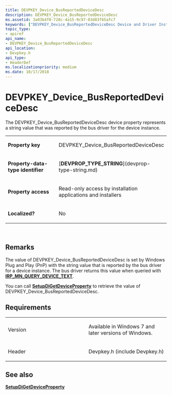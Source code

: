```yaml
---
title: DEVPKEY_Device_BusReportedDeviceDesc
description: DEVPKEY_Device_BusReportedDeviceDesc
ms.assetid: 3a03b4f0-728c-4a15-9c97-03d03f65afc7
keywords: ["DEVPKEY_Device_BusReportedDeviceDesc Device and Driver Installation"]
topic_type:
- apiref
api_name:
- DEVPKEY_Device_BusReportedDeviceDesc
api_location:
- Devpkey.h
api_type:
- HeaderDef
ms.localizationpriority: medium
ms.date: 10/17/2018
---
```


# DEVPKEY_Device_BusReportedDeviceDesc


The DEVPKEY_Device_BusReportedDeviceDesc device property represents a string value that was reported by the bus driver for the device instance.

<table>
<colgroup>
<col width="50%" />
<col width="50%" />
</colgroup>
<tbody>
<tr class="odd">
<td align="left"><p><strong>Property key</strong></p></td>
<td align="left"><p>DEVPKEY_Device_BusReportedDeviceDesc</p></td>
</tr>
<tr class="even">
<td align="left"><p><strong>Property-data-type identifier</strong></p></td>
<td align="left"><p>[<strong>DEVPROP_TYPE_STRING</strong>](devprop-type-string.md)</p></td>
</tr>
<tr class="odd">
<td align="left"><p><strong>Property access</strong></p></td>
<td align="left"><p>Read-only access by installation applications and installers</p></td>
</tr>
<tr class="even">
<td align="left"><p><strong>Localized?</strong></p></td>
<td align="left"><p>No</p></td>
</tr>
</tbody>
</table>

 

Remarks
-------

The value of DEVPKEY_Device_BusReportedDeviceDesc is set by Windows Plug and Play (PnP) with the string value that is reported by the bus driver for a device instance. The bus driver returns this value when queried with [**IRP_MN_QUERY_DEVICE_TEXT**](https://msdn.microsoft.com/library/windows/hardware/ff551674).

You can call [**SetupDiGetDeviceProperty**](https://msdn.microsoft.com/library/windows/hardware/ff551963) to retrieve the value of DEVPKEY_Device_BusReportedDeviceDesc.

Requirements
------------

<table>
<colgroup>
<col width="50%" />
<col width="50%" />
</colgroup>
<tbody>
<tr class="odd">
<td align="left"><p>Version</p></td>
<td align="left"><p>Available in Windows 7 and later versions of Windows.</p></td>
</tr>
<tr class="even">
<td align="left"><p>Header</p></td>
<td align="left">Devpkey.h (include Devpkey.h)</td>
</tr>
</tbody>
</table>

## See also


[**SetupDiGetDeviceProperty**](https://msdn.microsoft.com/library/windows/hardware/ff551963)

 

 






